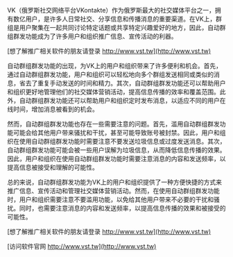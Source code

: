 VK（俄罗斯社交网络平台VKontakte）作为俄罗斯最大的社交媒体平台之一，拥有数亿用户，是许多人日常社交、分享信息和传播消息的重要渠道。在VK上，群组是用户聚集在一起共同讨论特定话题或共享特定兴趣爱好的地方，因此，自动群组群发功能成为了许多用户和组织推广信息、宣传活动的利器。

[想了解推广相关软件的朋友请登录 http://www.vst.tw](http://www.vst.tw)

自动群组群发功能的出现，为VK上的用户和组织带来了许多便利和机会。首先，通过自动群组群发功能，用户和组织可以轻松地向多个群组发送相同或类似的消息，省去了重复手动发送的时间和精力。其次，自动群组群发功能还可以帮助用户和组织更好地管理他们的社交媒体营销活动，提高信息传播的效率和覆盖范围。此外，自动群组群发功能还可以帮助用户和组织定时发布消息，以适应不同的用户在线时间，增加消息被看到的机会。

然而，自动群组群发功能也存在一些需要注意的问题。首先，滥用自动群组群发功能可能会给其他用户带来骚扰和干扰，甚至可能导致账号被封禁。因此，用户和组织在使用自动群组群发功能时需要注意不要发送垃圾信息或过度发送消息。其次，自动群组群发功能可能会被一些用户误解为垃圾信息，从而降低信息传播的效果。因此，用户和组织在使用自动群组群发功能时需要注意消息的内容和发送频率，以提高信息被接受和理解的可能性。

总的来说，自动群组群发功能为VK上的用户和组织提供了一种方便快捷的方式来推广信息、宣传活动和管理社交媒体营销活动。然而，在使用自动群组群发功能时，用户和组织需要注意不要滥用功能，以免给其他用户带来不必要的干扰和骚扰。同时，也需要注意消息的内容和发送频率，以提高信息传播的效果和被接受的可能性。

[想了解推广相关软件的朋友请登录 http://www.vst.tw](http://www.vst.tw)


[访问软件官网 http://www.vst.tw](http://www.vst.tw)
